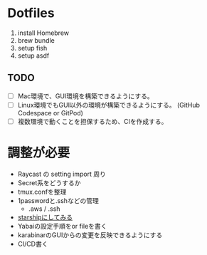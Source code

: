 # Dotfiles
1. install Homebrew
2. brew bundle
3. setup fish
4. setup asdf

## TODO
- [ ] Mac環境で、GUI環境を構築できるようにする。
- [ ] Linux環境でもGUI以外の環境が構築できるようにする。 (GitHub Codespace or GitPod)
- [ ] 複数環境で動くことを担保するため、CIを作成する。

# 調整が必要
- Raycast の setting import 周り
- Secret系をどうするか
- tmux.confを整理
- 1passwordと.sshなどの管理
  - .aws / .ssh
- [starshipにしてみる](https://gist.github.com/ryo-ARAKI/48a11585299f9032fa4bda60c9bba593)
- Yabaiの設定手順をor fileを書く
- karabinarのGUIからの変更を反映できるようにする
- CI/CD書く

